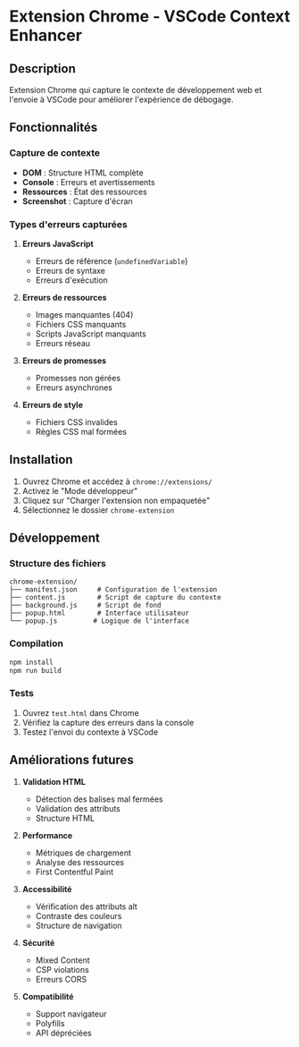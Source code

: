 # Extension Chrome - VSCode Context Enhancer

## Description
Extension Chrome qui capture le contexte de développement web et l'envoie à VSCode pour améliorer l'expérience de débogage.

## Fonctionnalités

### Capture de contexte
- **DOM** : Structure HTML complète
- **Console** : Erreurs et avertissements
- **Ressources** : État des ressources
- **Screenshot** : Capture d'écran

### Types d'erreurs capturées
1. **Erreurs JavaScript**
   - Erreurs de référence (`undefinedVariable`)
   - Erreurs de syntaxe
   - Erreurs d'exécution

2. **Erreurs de ressources**
   - Images manquantes (404)
   - Fichiers CSS manquants
   - Scripts JavaScript manquants
   - Erreurs réseau

3. **Erreurs de promesses**
   - Promesses non gérées
   - Erreurs asynchrones

4. **Erreurs de style**
   - Fichiers CSS invalides
   - Règles CSS mal formées

## Installation

1. Ouvrez Chrome et accédez à `chrome://extensions/`
2. Activez le "Mode développeur"
3. Cliquez sur "Charger l'extension non empaquetée"
4. Sélectionnez le dossier `chrome-extension`

## Développement

### Structure des fichiers
```
chrome-extension/
├── manifest.json     # Configuration de l'extension
├── content.js        # Script de capture du contexte
├── background.js     # Script de fond
├── popup.html        # Interface utilisateur
└── popup.js         # Logique de l'interface
```

### Compilation
```bash
npm install
npm run build
```

### Tests
1. Ouvrez `test.html` dans Chrome
2. Vérifiez la capture des erreurs dans la console
3. Testez l'envoi du contexte à VSCode

## Améliorations futures

1. **Validation HTML**
   - Détection des balises mal fermées
   - Validation des attributs
   - Structure HTML

2. **Performance**
   - Métriques de chargement
   - Analyse des ressources
   - First Contentful Paint

3. **Accessibilité**
   - Vérification des attributs alt
   - Contraste des couleurs
   - Structure de navigation

4. **Sécurité**
   - Mixed Content
   - CSP violations
   - Erreurs CORS

5. **Compatibilité**
   - Support navigateur
   - Polyfills
   - API dépréciées 